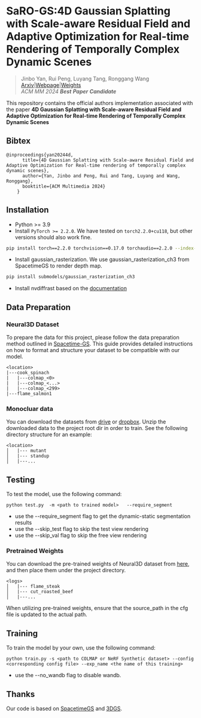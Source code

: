 # SaRO-GS:4D Gaussian Splatting with Scale-aware Residual Field and Adaptive Optimization for Real-time Rendering of Temporally Complex Dynamic Scenes

>Jinbo Yan, Rui Peng, Luyang Tang, Ronggang Wang<br>
>[Arxiv](https://arxiv.org/pdf/2412.06299)|[Webpage](https://yjb6.github.io/SaRO-GS.github.io/)|[Weights](https://drive.google.com/drive/folders/1d-gjkWyYEMzUtTHGVITMhuH7jN6TFlwD?usp=drive_link)<br>
> *ACM MM 2024 __Best__ __Paper__ __Candidate__* 

This repository contains the official authors implementation associated with the paper __4D Gaussian Splatting with Scale-aware Residual Field and Adaptive Optimization for Real-time Rendering of Temporally Complex Dynamic Scenes__

## Bibtex
```
@inproceedings{yan20244d,
      title={4D Gaussian Splatting with Scale-aware Residual Field and Adaptive Optimization for Real-time rendering of temporally complex dynamic scenes},
      author={Yan, Jinbo and Peng, Rui and Tang, Luyang and Wang, Ronggang},
      booktitle={ACM Multimedia 2024}
    }
```

## Installation
- Python >= 3.9
- Install `PyTorch >= 2.2.0`. We have tested on `torch2.2.0+cu118`, but other versions should also work fine.
```sh
pip install torch==2.2.0 torchvision==0.17.0 torchaudio==2.2.0 --index-url https://download.pytorch.org/whl/cu118
```
- Install gaussian_rasterization. We use gaussian_rasterization_ch3 from SpacetimeGS to render depth map.
```sh
pip install submodels/gaussian_rasterization_ch3
```

- Install nvdiffrast based on the [documentation](https://nvlabs.github.io/nvdiffrast/#linux)
## Data Preparation
### Neural3D Dataset
To prepare the data for this project, please follow the data preparation method outlined in [Spacetime-GS](https://github.com/oppo-us-research/SpacetimeGaussians?tab=readme-ov-file#processing-datasets). This guide provides detailed instructions on how to format and structure your dataset to be compatible with our model. 
```
<location>
|---cook_spinach
|   |---colmap_<0>
|   |---colmap_<...>
|   |---colmap_<299>
|---flame_salmon1
```
### Monocluar data
 You can download the datasets from [drive](https://drive.google.com/file/d/19Na95wk0uikquivC7uKWVqllmTx-mBHt/view?usp=sharing) or [dropbox](https://www.dropbox.com/s/0bf6fl0ye2vz3vr/data.zip?dl=0). Unzip the downloaded data to the project root dir in order to train. See the following directory structure for an example:
```
<location>
│   |--- mutant
│   |--- standup 
│   |---...
```

## Testing
To test the model, use the following command:

    python test.py  -m <path to trained model>   --require_segment 
- use the --require_segment flag to get the dynamic-static segmentation results
- use the --skip_test flag to skip the test view rendering
- use the --skip_val flag to skip the free view rendering

### Pretrained Weights
You can download the pre-trained weights of Neural3D dataset from [here](https://drive.google.com/drive/folders/1d-gjkWyYEMzUtTHGVITMhuH7jN6TFlwD?usp=drive_link), and then place them under the project directory.
```
<logs>
│   |--- flame_steak
│   |--- cut_roasted_beef 
│   |---...
```
When utilizing pre-trained weights, ensure that the source_path in the cfg file is updated to the actual path.

## Training

To train the model by your own, use the following command:

    python train.py -s <path to COLMAP or NeRF Synthetic dataset> --config <corresponding config file> --exp_name <the name of this training>

- use the --no_wandb flag to disable wandb.

## Thanks
Our code is based on [SpacetimeGS](https://github.com/oppo-us-research/SpacetimeGaussians) and [3DGS](https://github.com/graphdeco-inria/gaussian-splatting).
